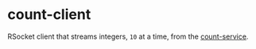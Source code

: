 # count-client
RSocket client that streams integers, `10` at a time, from the [count-service](../count-service).

